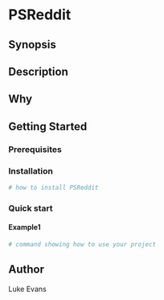 # PSReddit

## Synopsis

<!-- Enter a synopsis -->

## Description

<!-- Enter a description -->

## Why

<!-- Short reason you created the project -->

## Getting Started

### Prerequisites

<!-- list any prerequisites -->

### Installation

```powershell
# how to install PSReddit

```

### Quick start

#### Example1

```powershell
# command showing how to use your project

```

## Author

Luke Evans

